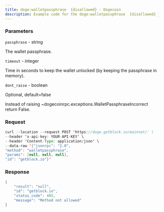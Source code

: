 ```yaml
---
title: doge:walletpassphrase  {disallowed} - Dogecoin
description: Example code for the doge:walletpassphrase  {disallowed} json-rpc method. Сomplete guide on how to use doge:walletpassphrase  {disallowed} json-rpc in GetBlock.io Web3 documentation.
---
```


### Parameters


`passphrase` - string

The wallet passphrase.

`timeout` - integer

Time in seconds to keep the wallet unlocked (by keeping the passphrase
in memory).

`dont_raise` - boolean

Optional, default=false

Instead of raising ~dogecoinrpc.exceptions.WalletPassphraseIncorrect
return False.

### Request

``` java
curl --location --request POST 'https://doge.getblock.io/mainnet/' \
--header 'x-api-key: YOUR-API-KEY' \
--header 'Content-Type: application/json' \
--data-raw '{"jsonrpc": "2.0",
"method": "walletpassphrase",
"params": [null, null, null],
"id": "getblock.io"}'
```

###  Response

``` java
{
    "result": "null",
    "id": "getblock.io",
    "status_code": 405,
    "message": "Method not allowed"
}
```

